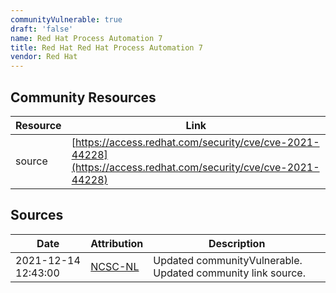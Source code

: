 ```yaml
---
communityVulnerable: true
draft: 'false'
name: Red Hat Process Automation 7
title: Red Hat Red Hat Process Automation 7
vendor: Red Hat
---
```



## Community Resources
| Resource | Link |
| --- | --- |
| source | [https://access.redhat.com/security/cve/cve-2021-44228](https://access.redhat.com/security/cve/cve-2021-44228) |


## Sources
| Date | Attribution | Description |
| --- | --- | --- |
| 2021-12-14 12:43:00 | [NCSC-NL](https://github.com/NCSC-NL/log4shell/blob/main/software/README.md) | Updated communityVulnerable. Updated community link source.  |
